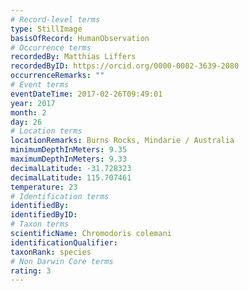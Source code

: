 ```yaml
---
# Record-level terms
type: StillImage
basisOfRecord: HumanObservation
# Occurrence terms
recordedBy: Matthias Liffers
recordedByID: https://orcid.org/0000-0002-3639-2080
occurrenceRemarks: ""
# Event terms
eventDateTime: 2017-02-26T09:49:01
year: 2017
month: 2
day: 26
# Location terms
locationRemarks: Burns Rocks, Mindarie / Australia
minimumDepthInMeters: 9.35
maximumDepthInMeters: 9.33
decimalLatitude: -31.728323
decimalLatitude: 115.707461
temperature: 23
# Identification terms
identifiedBy: 
identifiedByID: 
# Taxon terms
scientificName: Chromodoris colemani
identificationQualifier: 
taxonRank: species
# Non Darwin Core terms
rating: 3
---
```

